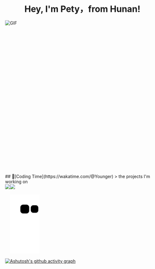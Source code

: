 <h1 align="center">
  Hey, I'm Pety，from Hunan!
</h1>

<img align="right" alt="GIF" src="https://github.com/abhisheknaiidu/abhisheknaiidu/blob/master/code.gif?raw=true" width="100%" height="500" />




<p> </p>
<p> </p>
## 🌠[Coding Time](https://wakatime.com/@Younger)
> the projects I'm working on

<!-- ![My stats](https://github-readme-stats.vercel.app/api?username=younger-1&theme=calm&show_icons=true) -->
<!-- ![Top Langs](https://github-readme-stats.vercel.app/api/top-langs/?username=younger-1&hide=html,css,Jupyter+Notebook,ruby,javascript&theme=calm&langs_count=6) -->

<div>
    <img height="165" align="left" src="https://github-readme-stats.vercel.app/api?username=penty7710&theme=calm&show_icons=true" />
    <img src="https://github-readme-stats.vercel.app/api/top-langs/?username=penty7710&hide=html,css,Jupyter+Notebook,ruby,javascript&theme=calm&langs_count=6&layout=compact" />
</div>


![](https://raw.githubusercontent.com/younger-1/younger-1/output/github-contribution-grid-snake.svg)




[![Ashutosh's github activity graph](https://activity-graph.herokuapp.com/graph?username=penty7710&theme=react-dark)](https://github.com/penty7710/github-readme-activity-graph)
